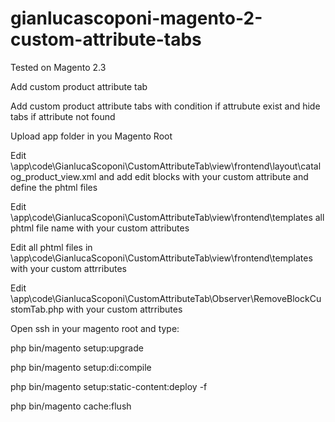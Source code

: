 # gianlucascoponi-magento-2-custom-attribute-tabs

Tested on Magento 2.3

Add custom product attribute tab

Add custom product attribute tabs with condition if attrubute exist and hide tabs if attribute not found

Upload app folder in you Magento Root


Edit \app\code\GianlucaScoponi\CustomAttributeTab\view\frontend\layout\catalog_product_view.xml and add edit blocks with your custom attribute and define the phtml files

Edit \app\code\GianlucaScoponi\CustomAttributeTab\view\frontend\templates all phtml file name with your custom attributes

Edit all phtml files in   \app\code\GianlucaScoponi\CustomAttributeTab\view\frontend\templates  with your custom attrributes

Edit \app\code\GianlucaScoponi\CustomAttributeTab\Observer\RemoveBlockCustomTab.php  with your custom attrributes


Open ssh in your magento root and type:

php bin/magento setup:upgrade

php bin/magento setup:di:compile
 
php bin/magento setup:static-content:deploy -f

php bin/magento cache:flush 
